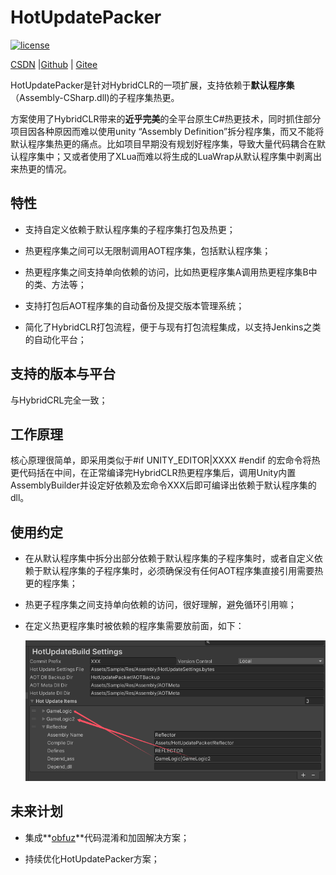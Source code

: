 # HotUpdatePacker

[![license](http://img.shields.io/badge/license-MIT-blue.svg)](https://github.com/xinjay/HotUpdatePacker/blob/master/LICENSE)

[CSDN](https://blog.csdn.net/xinjay1992/article/details/149230040) |[Github](https://github.com/xinjay/HotUpdatePacker) | [Gitee](https://gitee.com/xinjay/hot-update-packer)

HotUpdatePacker是针对HybridCLR的一项扩展，支持依赖于**默认程序集**（Assembly-CSharp.dll)的子程序集热更。

方案使用了HybridCLR带来的**近乎完美**的全平台原生C#热更技术，同时抓住部分项目因各种原因而难以使用unity “Assembly Definition”拆分程序集，而又不能将默认程序集热更的痛点。比如项目早期没有规划好程序集，导致大量代码耦合在默认程序集中；又或者使用了XLua而难以将生成的LuaWrap从默认程序集中剥离出来热更的情况。

## 特性

- 支持自定义依赖于默认程序集的子程序集打包及热更；

- 热更程序集之间可以无限制调用AOT程序集，包括默认程序集；

- 热更程序集之间支持单向依赖的访问，比如热更程序集A调用热更程序集B中的类、方法等；

- 支持打包后AOT程序集的自动备份及提交版本管理系统；

- 简化了HybridCLR打包流程，便于与现有打包流程集成，以支持Jenkins之类的自动化平台；

## 支持的版本与平台

与HybridCRL完全一致；

## 工作原理

核心原理很简单，即采用类似于#if UNITY_EDITOR|XXXX   #endif 的宏命令将热更代码括在中间，在正常编译完HybridCLR热更程序集后，调用Unity内置AssemblyBuilder并设定好依赖及宏命令XXX后即可编译出依赖于默认程序集的dll。

## 使用约定

- 在从默认程序集中拆分出部分依赖于默认程序集的子程序集时，或者自定义依赖于默认程序集的子程序集时，必须确保没有任何AOT程序集直接引用需要热更的程序集；

- 热更子程序集之间支持单向依赖的访问，很好理解，避免循环引用嘛；

- 在定义热更程序集时被依赖的程序集需要放前面，如下：
  
  ![](Image/guide.png)

## 未来计划

- 集成**[obfuz](https://github.com/focus-creative-games/obfuz)**代码混淆和加固解决方案；

- 持续优化HotUpdatePacker方案；


